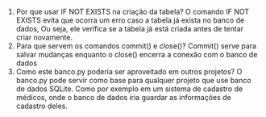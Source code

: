 1. Por que usar IF NOT EXISTS na criação da tabela?
   O comando IF NOT EXISTS evita que ocorra um erro caso a tabela já exista no banco de dados, Ou seja, ele verifica se a tabela já está criada antes de tentar criar novamente.
2. Para que servem os comandos commit() e close()?
   Commit() serve para salvar mudanças enquanto o close() encerra a conexão com o banco de dados
3. Como este banco.py poderia ser aproveitado em outros projetos?
   O banco.py pode servir como base para qualquer projeto que use banco de dados SQLite. Como por exemplo em um sistema de cadastro de médicos, onde o banco de dados iria guardar as informações
   de cadastro deles.
